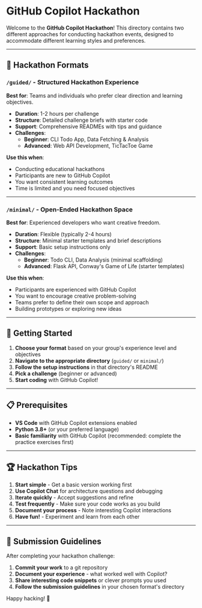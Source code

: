 # GitHub Copilot Hackathon

Welcome to the **GitHub Copilot Hackathon**! This directory contains two different approaches for conducting hackathon events, designed to accommodate different learning styles and preferences.

---

## 🎯 Hackathon Formats

### `/guided/` - Structured Hackathon Experience

**Best for**: Teams and individuals who prefer clear direction and learning objectives.

- **Duration**: 1-2 hours per challenge
- **Structure**: Detailed challenge briefs with starter code
- **Support**: Comprehensive READMEs with tips and guidance
- **Challenges**:
  - **Beginner**: CLI Todo App, Data Fetching & Analysis
  - **Advanced**: Web API Development, TicTacToe Game

**Use this when**:

- Conducting educational hackathons
- Participants are new to GitHub Copilot
- You want consistent learning outcomes
- Time is limited and you need focused objectives

---

### `/minimal/` - Open-Ended Hackathon Space

**Best for**: Experienced developers who want creative freedom.

- **Duration**: Flexible (typically 2-4 hours)
- **Structure**: Minimal starter templates and brief descriptions
- **Support**: Basic setup instructions only
- **Challenges**:
  - **Beginner**: Todo CLI, Data Analysis (minimal scaffolding)
  - **Advanced**: Flask API, Conway's Game of Life (starter templates)

**Use this when**:

- Participants are experienced with GitHub Copilot
- You want to encourage creative problem-solving
- Teams prefer to define their own scope and approach
- Building prototypes or exploring new ideas

---

## 🚀 Getting Started

1. **Choose your format** based on your group's experience level and objectives
2. **Navigate to the appropriate directory** (`guided/` or `minimal/`)
3. **Follow the setup instructions** in that directory's README
4. **Pick a challenge** (beginner or advanced)
5. **Start coding** with GitHub Copilot!

---

## 📋 Prerequisites

- **VS Code** with GitHub Copilot extensions enabled
- **Python 3.8+** (or your preferred language)
- **Basic familiarity** with GitHub Copilot (recommended: complete the practice exercises first)

---

## 🏆 Hackathon Tips

1. **Start simple** - Get a basic version working first
2. **Use Copilot Chat** for architecture questions and debugging
3. **Iterate quickly** - Accept suggestions and refine
4. **Test frequently** - Make sure your code works as you build
5. **Document your process** - Note interesting Copilot interactions
6. **Have fun!** - Experiment and learn from each other

---

## 📝 Submission Guidelines

After completing your hackathon challenge:

1. **Commit your work** to a git repository
2. **Document your experience** - what worked well with Copilot?
3. **Share interesting code snippets** or clever prompts you used
4. **Follow the submission guidelines** in your chosen format's directory

Happy hacking! 🎉
